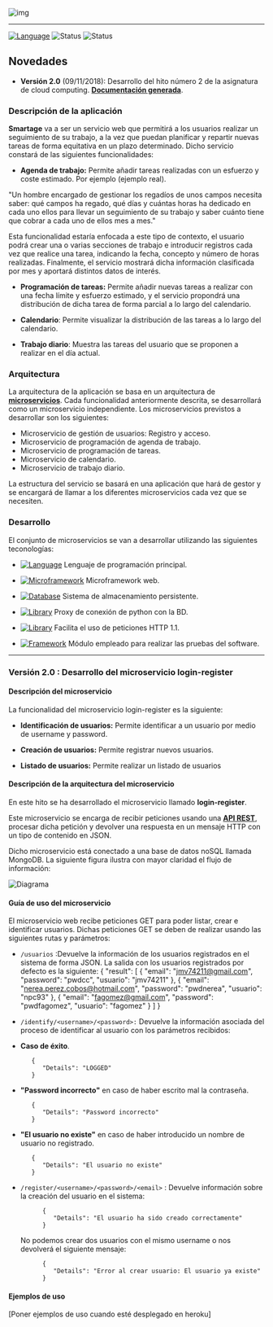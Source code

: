 

![img](https://raw.githubusercontent.com/jmv74211/Proyecto-cloud-computing/master/images/logoPrincipal.png)

---

[![Language](https://img.shields.io/badge/Language-Python-blue.svg)](https://www.python.org/)
![Status](https://img.shields.io/badge/Status-building-red.svg)
![Status](https://img.shields.io/badge/Status-documenting-orange.svg)

## Novedades
 - **Versión 2.0** (09/11/2018): Desarrollo del hito número 2 de la asignatura de cloud computing. **[Documentación generada](https://jmv74211.github.io/Proyecto-cloud-computing/docs/hitos/hito2_descripci%C3%B3n.md)**.

### Descripción de la aplicación

**Smartage** va a ser un servicio web que permitirá a los usuarios realizar un seguimiento de su trabajo, a la vez que puedan planificar y repartir nuevas tareas de forma equitativa en un plazo determinado. Dicho servicio constará de las siguientes funcionalidades:

- **Agenda de trabajo:** Permite añadir tareas realizadas con un esfuerzo y coste estimado. Por ejemplo (ejemplo real).

 "Un hombre encargado de gestionar los regadíos de unos campos necesita saber: qué campos ha regado, qué días y cuántas horas ha dedicado en cada uno ellos para llevar un seguimiento de su trabajo y saber cuánto tiene que cobrar a cada uno de ellos mes a mes."

 Esta funcionalidad estaría enfocada a este tipo de contexto, el usuario podrá crear una o varias secciones de trabajo e introducir registros cada vez que realice una tarea, indicando la fecha, concepto y número de horas realizadas. Finalmente, el servicio mostrará dicha información clasificada por mes y aportará distintos datos de interés.


- **Programación de tareas:** Permite añadir nuevas tareas a realizar con una fecha límite y esfuerzo estimado, y el servicio propondrá una distribución de dicha tarea de forma parcial a lo largo del calendario.

- **Calendario**: Permite visualizar la distribución de las tareas a lo largo del calendario.

- **Trabajo diario**: Muestra las tareas del usuario que se proponen a realizar en el día actual.

### Arquitectura

La arquitectura de la aplicación se basa en un arquitectura de **[microservicios](https://openwebinars.net/blog/microservicios-que-son/)**. Cada funcionalidad anteriormente descrita, se desarrollará como un microservicio independiente. Los microservicios previstos a desarrollar son los siguientes:
- Microservicio de gestión de usuarios: Registro y acceso.
- Microservicio de programación de agenda de trabajo.
- Microservicio de programación de tareas.
- Microservicio de calendario.
- Microservicio de trabajo diario.

La estructura del servicio se basará en una aplicación que hará de gestor y se encargará de llamar a los diferentes microservicios cada vez que se necesiten.


### Desarrollo
El conjunto de microservicios se van a desarrollar utilizando las siguientes teconologías:

- [![Language](https://img.shields.io/badge/Language-Python-blue.svg)](https://www.python.org/) Lenguaje de programación principal.

- [![Microframework](https://img.shields.io/badge/Microframework-Flask-brown.svg)](http://flask.pocoo.org/) Microframework web.

-  [![Database](https://img.shields.io/badge/Database-MongoDB-green.svg)](https://www.mongodb.com/es) Sistema de almacenamiento persistente.

- [![Library](https://img.shields.io/badge/Library-MongoAlchemy-yellow.svg)](https://pythonhosted.org/Flask-MongoAlchemy/) Proxy de conexión de python con la BD.

-  [![Library](https://img.shields.io/badge/Library-Requests-yellow.svg)](http://docs.python-requests.org/en/master/) Facilita el uso de peticiones HTTP 1.1.

-  [![Framework](https://img.shields.io/badge/Framework-Unittest-purple.svg)](https://docs.python.org/3/library/unittest.html) Módulo empleado para realizar las pruebas del software.

---

### Versión 2.0 : Desarrollo del microservicio login-register

#### Descripción del microservicio

La funcionalidad del microservicio login-register es la siguiente:

 - **Identificación de usuarios:** Permite identificar a un usuario por medio de username y password.

 - **Creación de usuarios:** Permite registrar nuevos usuarios.

 - **Listado de usuarios:** Permite realizar un listado de usuarios

#### Descripción de la arquitectura del microservicio

En este hito se ha desarrollado el microservicio llamado **login-register**.

Este microservicio se encarga de recibir peticiones usando una **[API REST](https://www.mulesoft.com/resources/api/restful-api)**, procesar dicha petición y devolver una respuesta en un mensaje HTTP con un tipo de contenido en JSON.

Dicho microservicio está conectado a una base de datos noSQL llamada MongoDB. La siguiente figura ilustra con mayor claridad el flujo de información:  

![Diagrama](https://raw.githubusercontent.com/jmv74211/Proyecto-cloud-computing/master/images/diagrama_estado_hito2.jpg)

#### Guía de uso del microservicio

 El microservicio web recibe peticiones GET para poder listar, crear e identificar usuarios. Dichas peticiones GET se deben de realizar usando las siguientes rutas y parámetros:

  - `/usuarios` :Devuelve la información de los usuarios registrados en el sistema de forma JSON. La salida con los usuarios registrados por defecto es la siguiente:
         {
            "result": [
               {
                "email": "jmv74211@gmail.com",
                "password": "pwdcc",
                "usuario": "jmv74211"
               },
               {
                "email": "nerea.perez.cobos@hotmail.com",
                "password": "pwdnerea",
                "usuario": "npc93"
               },
               {
                "email": "fagomez@gmail.com",
                "password": "pwdfagomez",
                "usuario": "fagomez"
               }
            ]
         }


  - `/identify/<username>/<password>:` Devuelve la información asociada del proceso de identificar al usuario con los parámetros recibidos:

   - **Caso de éxito**.

            {
               "Details": "LOGGED"
            }

   - **"Password incorrecto"** en caso de haber escrito mal la contraseña.

            {
               "Details": "Password incorrecto"
            }

   - **"El usuario no existe"** en caso de haber introducido un nombre de usuario no registrado.

            {
               "Details": "El usuario no existe"
            }


- `/register/<username>/<password>/<email>` : Devuelve información sobre la creación del usuario en el sistema:

            {
               "Details": "El usuario ha sido creado correctamente"
            }

   No podemos crear dos usuarios con el mismo username o nos devolverá el siguiente mensaje:

            {
               "Details": "Error al crear usuario: El usuario ya existe"
            }

#### Ejemplos de uso

[Poner ejemplos de uso cuando esté desplegado en heroku]
